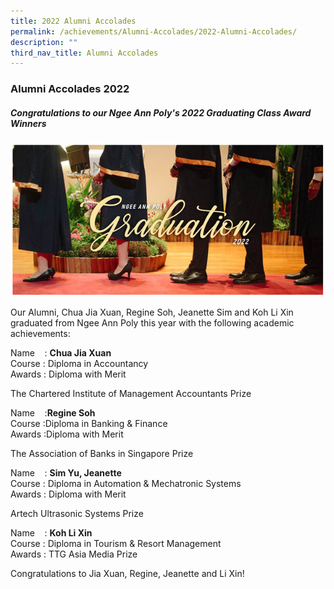 ```yaml
---
title: 2022 Alumni Accolades
permalink: /achievements/Alumni-Accolades/2022-Alumni-Accolades/
description: ""
third_nav_title: Alumni Accolades
---
```

### Alumni Accolades 2022

##### Congratulations to our Ngee Ann Poly's 2022 Graduating Class Award Winners

![](/images/alumniweb.png)

Our Alumni, Chua Jia Xuan, Regine Soh, Jeanette Sim and Koh Li Xin graduated from Ngee Ann Poly this year with the following academic achievements:

Name    : **Chua Jia Xuan**  <br>
Course  : Diploma in Accountancy  
Awards : Diploma with Merit

The Chartered Institute of Management Accountants Prize

Name    :**Regine Soh** <br>
Course  :Diploma in Banking & Finance  
Awards :Diploma with Merit

The Association of Banks in Singapore Prize

Name    : **Sim Yu, Jeanette** <br>
Course  : Diploma in Automation & Mechatronic Systems  
Awards : Diploma with Merit

Artech Ultrasonic Systems Prize

Name    : **Koh Li Xin** <br>
Course  : Diploma in Tourism & Resort Management  
Awards : TTG Asia Media Prize

Congratulations to Jia Xuan, Regine, Jeanette and Li Xin!